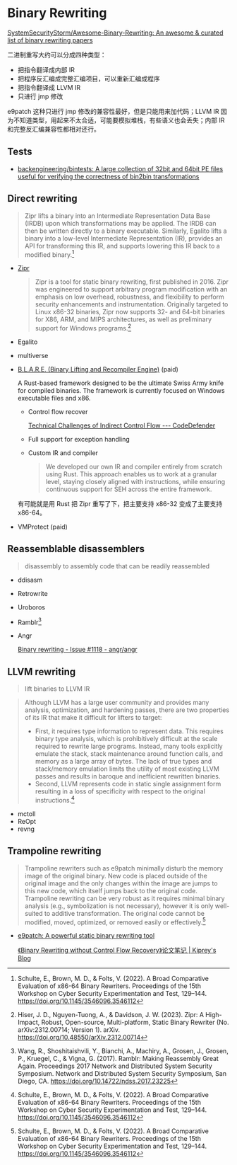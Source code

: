 # Binary Rewriting
[SystemSecurityStorm/Awesome-Binary-Rewriting: An awesome & curated list of binary rewriting papers](https://github.com/SystemSecurityStorm/Awesome-Binary-Rewriting)

二进制重写大约可以分成四种类型：
- 把指令翻译成内部 IR
- 把程序反汇编成完整汇编项目，可以重新汇编成程序
- 把指令翻译成 LLVM IR
- 只进行 jmp 修改

e9patch 这种只进行 jmp 修改的兼容性最好，但是只能用来加代码；LLVM IR 因为不知道类型，用起来不太合适，可能要模拟堆栈，有些语义也会丢失；内部 IR 和完整反汇编兼容性都相对还行。

## Tests
- [backengineering/bintests: A large collection of 32bit and 64bit PE files useful for verifying the correctness of bin2bin transformations](https://github.com/backengineering/bintests)

## Direct rewriting
> Zipr lifts a binary into an Intermediate Representation Data Base (IRDB) upon which transformations may be applied. The IRDB can then be written directly to a binary executable. Similarly, Egalito lifts a binary into a low-level Intermediate Representation (IR), provides an API for transforming this IR, and supports lowering this IR back to a modified binary.[^schulteBroadComparativeEvaluation2022]

- [Zipr](https://git.zephyr-software.com/opensrc/zipr)

  > Zipr is a tool for static binary rewriting, first published in 2016. Zipr was engineered to support arbitrary program modification with an emphasis on low overhead, robustness, and flexibility to perform security enhancements and instrumentation. Originally targeted to Linux x86-32 binaries, Zipr now supports 32- and 64-bit binaries for X86, ARM, and MIPS architectures, as well as preliminary support for Windows programs.[^hiserZiprHighImpactRobust2023]

- Egalito

- multiverse

- [B.L.A.R.E. (Binary Lifting and Recompiler Engine)](https://back.engineering/blare) (paid)

  A Rust-based framework designed to be the ultimate Swiss Army knife for compiled binaries. The framework is currently focused on Windows executable files and x86.

  - Control flow recover

    [Technical Challenges of Indirect Control Flow --- CodeDefender](https://codedefender.io/blog/2024/07/02)
  - Full support for exception handling
  - Custom IR and compiler

    > We developed our own IR and compiler entirely from scratch using Rust. This approach enables us to work at a granular level, staying closely aligned with instructions, while ensuring continuous support for SEH across the entire framework.

  有可能就是用 Rust 把 Zipr 重写了下，把主要支持 x86-32 变成了主要支持 x86-64。

- VMProtect (paid)

## Reassemblable disassemblers
> disassembly to assembly code that can be readily reassembled

- ddisasm
- Retrowrite
- Uroboros
- Ramblr[^wangRamblrMakingReassembly2017a]
- Angr

  [Binary rewriting - Issue #1118 - angr/angr](https://github.com/angr/angr/issues/1118)

## LLVM rewriting
> lift binaries to LLVM IR

> Although LLVM has a large user community and provides many analysis, optimization, and hardening passes, there are two properties of its IR that make it difficult for lifters to target:
> - First, it requires type information to represent data. This requires binary type analysis, which is prohibitively difficult at the scale required to rewrite large programs. Instead, many tools explicitly emulate the stack, stack maintenance around function calls, and memory as a large array of bytes. The lack of true types and stack/memory emulation limits the utility of most existing LLVM passes and results in baroque and inefficient rewritten binaries.
> - Second, LLVM represents code in static single assignment form resulting in a loss of specificity with respect to the original instructions.[^schulteBroadComparativeEvaluation2022]

- mctoll
- ReOpt
- revng

## Trampoline rewriting
> Trampoline rewriters such as e9patch minimally disturb the memory image of the original binary. New code is placed outside of the original image and the only changes within the image are jumps to this new code, which itself jumps back to the original code. Trampoline rewriting can be very robust as it requires minimal binary analysis (e.g., symbolization is not necessary), however it is only well-suited to additive transformation. The original code cannot be modified, moved, optimized, or removed easily or effectively.[^schulteBroadComparativeEvaluation2022]

- [e9patch: A powerful static binary rewriting tool](https://github.com/GJDuck/e9patch)

  [《Binary Rewriting without Control Flow Recovery》论文笔记 | Kiprey's Blog](https://kiprey.github.io/2022/02/e9patch/)


[^schulteBroadComparativeEvaluation2022]: Schulte, E., Brown, M. D., & Folts, V. (2022). A Broad Comparative Evaluation of x86-64 Binary Rewriters. Proceedings of the 15th Workshop on Cyber Security Experimentation and Test, 129–144. https://doi.org/10.1145/3546096.3546112
[^hiserZiprHighImpactRobust2023]: Hiser, J. D., Nguyen-Tuong, A., & Davidson, J. W. (2023). Zipr: A High-Impact, Robust, Open-source, Multi-platform, Static Binary Rewriter (No. arXiv:2312.00714; Version 1). arXiv. https://doi.org/10.48550/arXiv.2312.00714
[^wangRamblrMakingReassembly2017a]: Wang, R., Shoshitaishvili, Y., Bianchi, A., Machiry, A., Grosen, J., Grosen, P., Kruegel, C., & Vigna, G. (2017). Ramblr: Making Reassembly Great Again. Proceedings 2017 Network and Distributed System Security Symposium. Network and Distributed System Security Symposium, San Diego, CA. https://doi.org/10.14722/ndss.2017.23225

